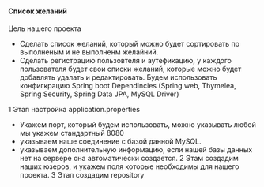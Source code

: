#### Список желаний
Цель нашего проекта
- Сделать список желаний, который можно будет сортировать по выполненым и не выполненм желайний.
- Сделать регистрацию пользовтеля и аутефикацию, у каждого пользователя будет свои списки желаний, которые можно будет добавлять удалать и редактировать.
Будем использовать конфигкрацию Spring boot
Dependincies (Spring web, Thymelea, Spring Security, Spring Data JPA, MySQL Driver)

1 Этап настройка application.properties
 - Укажем порт, который будем использовать, можно указывать любой мы укажем стандартный 8080
 - указываем наше соединение с базой данной MySQL.
 - указываем дополнительную информацию, если нашей базы данных нет на сервере она автоматически создается.
2 Этам создадим наших юзеров, и укажем поля которые необходимы для нашего проекта.
3 Этап создадим repository 
